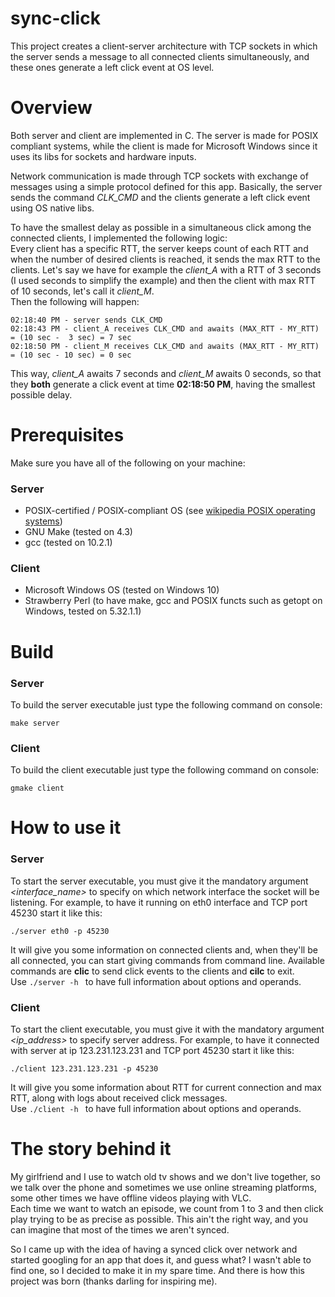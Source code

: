 # sync-click

This project creates a client-server architecture with TCP sockets in which the server sends a message to all connected clients simultaneously, and these ones generate a left click event at OS level.

# Overview

Both server and client are implemented in C. The server is made for POSIX compliant systems, while the client is made for Microsoft Windows since it uses its libs for sockets and hardware inputs.

Network communication is made through TCP sockets with exchange of messages using a simple protocol defined for this app.
Basically, the server sends the command *CLK_CMD* and the clients generate a left click event using OS native libs.

To have the smallest delay as possible in a simultaneous click among the connected clients, I implemented the following logic:  
Every client has a specific RTT, the server keeps count of each RTT and when the number of desired clients is reached, it sends the max RTT to the clients.
Let's say we have for example the *client_A* with a RTT of 3 seconds (I used seconds to simplify the example) and then the client with max RTT of 10 seconds, let's call it *client_M*.  
Then the following will happen:
	
 	02:18:40 PM - server sends CLK_CMD
 	02:18:43 PM - client_A receives CLK_CMD and awaits (MAX_RTT - MY_RTT) = (10 sec -  3 sec) = 7 sec
  	02:18:50 PM - client_M receives CLK_CMD and awaits (MAX_RTT - MY_RTT) = (10 sec - 10 sec) = 0 sec
   
This way, *client_A* awaits 7 seconds and *client_M* awaits 0 seconds, so that they **both** generate a click event at time **02:18:50 PM**, having the smallest possible delay.

# Prerequisites
Make sure you have all of the following on your machine:
### Server
- POSIX-certified / POSIX-compliant OS (see [wikipedia POSIX operating systems](https://en.wikipedia.org/wiki/POSIX#POSIX-oriented_operating_systems))
- GNU Make (tested on 4.3)
- gcc (tested on 10.2.1)
### Client
- Microsoft Windows OS (tested on Windows 10)
- Strawberry Perl (to have make, gcc and POSIX functs such as getopt on Windows, tested on 5.32.1.1)

# Build

### Server
To build the server executable just type the following command on console:

	make server

### Client
To build the client executable just type the following command on console:

	gmake client

# How to use it

### Server
To start the server executable, you must give it the mandatory argument *<interface_name>* to specify on which network interface the socket will be listening. For example, to have it running on eth0 interface and TCP port 45230 start it like this:
	
 	./server eth0 -p 45230

It will give you some information on connected clients and, when they'll be all connected, you can start giving commands from command line. Available commands are **clic** to send click events to the clients and **cilc** to exit.  
Use ```./server -h ``` to have full information about options and operands.

### Client
To start the client executable, you must give it with the mandatory argument *<ip_address>* to specify server address. For example, to have it connected with server at ip 123.231.123.231 and TCP port 45230 start it like this:
	
 	./client 123.231.123.231 -p 45230

It will give you some information about RTT for current connection and max RTT, along with logs about received click messages.  
Use ```./client -h ``` to have full information about options and operands.

# The story behind it
My girlfriend and I use to watch old tv shows and we don't live together, so we talk over the phone and sometimes we use online streaming platforms, some other times we have offline videos playing with VLC.    
Each time we want to watch an episode, we count from 1 to 3 and then click play trying to be as precise as possible. This ain't the right way, and you can imagine that most of the times we aren't synced.

So I came up with the idea of having a synced click over network and started googling for an app that does it, and guess what? I wasn't able to find one, so I decided to make it in my spare time. And there is how this project was born (thanks darling for inspiring me).
